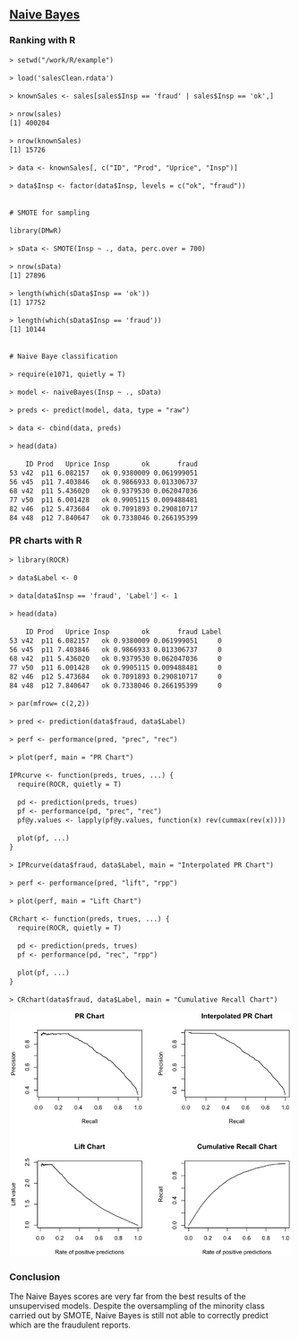 ## [Naive Bayes](https://en.wikipedia.org/wiki/Naive_Bayes_classifier)

### Ranking with R
~~~
> setwd("/work/R/example")

> load('salesClean.rdata')
 
> knownSales <- sales[sales$Insp == 'fraud' | sales$Insp == 'ok',]
 
> nrow(sales)
[1] 400204
 
> nrow(knownSales)
[1] 15726

> data <- knownSales[, c("ID", "Prod", "Uprice", "Insp")]

> data$Insp <- factor(data$Insp, levels = c("ok", "fraud"))


# SMOTE for sampling

library(DMwR)

> sData <- SMOTE(Insp ~ ., data, perc.over = 700)

> nrow(sData)
[1] 27896

> length(which(sData$Insp == 'ok'))
[1] 17752

> length(which(sData$Insp == 'fraud'))
[1] 10144


# Naive Baye classification

> require(e1071, quietly = T)

> model <- naiveBayes(Insp ~ ., sData)

> preds <- predict(model, data, type = "raw")

> data <- cbind(data, preds)

> head(data)

    ID Prod   Uprice Insp        ok       fraud
53 v42  p11 6.082157   ok 0.9380009 0.061999051
56 v45  p11 7.403846   ok 0.9866933 0.013306737
68 v42  p11 5.436020   ok 0.9379530 0.062047036
77 v50  p11 6.001428   ok 0.9905115 0.009488481
82 v46  p12 5.473684   ok 0.7091893 0.290810717
84 v48  p12 7.840647   ok 0.7338046 0.266195399
~~~

### PR charts with R
~~~
> library(ROCR)

> data$Label <- 0

> data[data$Insp == 'fraud', 'Label'] <- 1

> head(data)

    ID Prod   Uprice Insp        ok       fraud Label
53 v42  p11 6.082157   ok 0.9380009 0.061999051     0
56 v45  p11 7.403846   ok 0.9866933 0.013306737     0
68 v42  p11 5.436020   ok 0.9379530 0.062047036     0
77 v50  p11 6.001428   ok 0.9905115 0.009488481     0
82 v46  p12 5.473684   ok 0.7091893 0.290810717     0
84 v48  p12 7.840647   ok 0.7338046 0.266195399     0

> par(mfrow= c(2,2))

> pred <- prediction(data$fraud, data$Label)

> perf <- performance(pred, "prec", "rec")

> plot(perf, main = "PR Chart")

IPRcurve <- function(preds, trues, ...) {
  require(ROCR, quietly = T)

  pd <- prediction(preds, trues)
  pf <- performance(pd, "prec", "rec")
  pf@y.values <- lapply(pf@y.values, function(x) rev(cummax(rev(x))))

  plot(pf, ...)
}

> IPRcurve(data$fraud, data$Label, main = "Interpolated PR Chart")

> perf <- performance(pred, "lift", "rpp")

> plot(perf, main = "Lift Chart")

CRchart <- function(preds, trues, ...) {
  require(ROCR, quietly = T)

  pd <- prediction(preds, trues)
  pf <- performance(pd, "rec", "rpp")

  plot(pf, ...)
}

> CRchart(data$fraud, data$Label, main = "Cumulative Recall Chart")
~~~
![NB_PR_Charts](../images/NB_PR_charts.png)

### Conclusion

The Naive Bayes scores are very far from the best results of the unsupervised models. Despite the oversampling of the 
minority class carried out by SMOTE, Naive Bayes is still not able to correctly predict which are the fraudulent reports.
